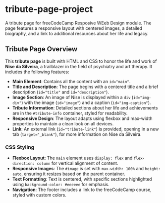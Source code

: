 # tribute-page-project
A tribute page for freeCodeCamp Resposive WEeb Design module. The page features a responsive layout with centered images, a detailed biography, and a link to additional resources about her life and legacy.

## Tribute Page Overview

This **tribute page** is built with HTML and CSS to honor the life and work of **Nise da Silveira**, a trailblazer in the field of psychiatry and art therapy. It includes the following features:

- **Main Element**: Contains all the content with an `id="main"`.
- **Title and Description**: The page begins with a centered title and a brief description (`id="title"` and `id="description"`).
- **Image Section**: An image of Nise is displayed within a `div` (`id="img-div"`) with the image (`id="image"`) and a caption (`id="img-caption"`).
- **Tribute Information**: Detailed sections about her life and achievements are in the `#tribute-info` container, styled for readability.
- **Responsive Design**: The layout adapts using flexbox and max-width properties to maintain a clean look on all devices.
- **Link**: An external link (`id="tribute-link"`) is provided, opening in a new tab (`target="_blank"`), for more information on Nise da Silveira.

### CSS Styling

- **Flexbox Layout**: The `main` element uses `display: flex` and `flex-direction: column` for vertical alignment of content.
- **Responsive Images**: The `#image` is set with `max-width: 100%` and `height: auto`, ensuring it resizes based on the parent container.
- **Text Formatting**: Text is centered, with specific sections highlighted using `background-color: #eeeeee` for emphasis.
- **Navigation**: The footer includes a link to the freeCodeCamp course, styled with custom colors.

